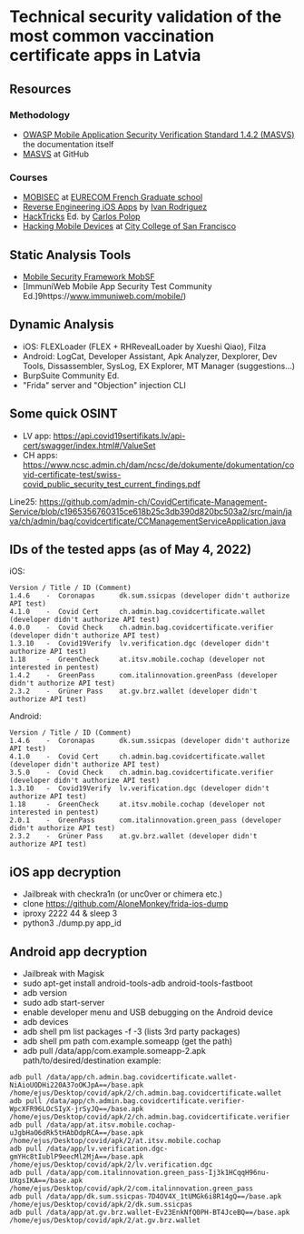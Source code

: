 # Technical security validation of the most common vaccination certificate apps in Latvia

## Resources
### Methodology 
- [OWASP Mobile Application Security Verification Standard 1.4.2 (MASVS)](https://github.com/OWASP/owasp-masvs/releases/download/v1.4.2/OWASP_MASVS-v1.4.2-en_WIP_.docx) the documentation itself
- [MASVS](https://github.com/OWASP/owasp-masvs) at GitHub
### Courses
- [MOBISEC](https://mobisec.reyammer.io/) at [EURECOM French Graduate school](https://www.eurecom.fr/)
- [Reverse Engineering iOS Apps](https://github.com/ivRodriguezCA/RE-iOS-Apps) by [Ivan Rodriguez](https://ivrodriguez.com/)
- [HackTricks](https://book.hacktricks.xyz/welcome/readme) Ed. by [Carlos Polop](https://github.com/carlospolop)
- [Hacking Mobile Devices](https://samsclass.info/128/128_S15.shtml) at [City College of San Francisco](https://www.ccsf.edu)

## Static Analysis Tools
- [Mobile Security Framework MobSF](https://github.com/MobSF/Mobile-Security-Framework-MobSF)
- [ImmuniWeb Mobile App Security Test Community Ed.]9https://www.immuniweb.com/mobile/)

## Dynamic Analysis
- iOS: FLEXLoader (FLEX + RHRevealLoader by Xueshi Qiao), Filza
- Android: LogCat, Developer Assistant, Apk Analyzer, Dexplorer, Dev Tools, Dissassembler, SysLog, EX Explorer, MT Manager (suggestions...)
- BurpSuite Community Ed.
- "Frida" server and "Objection" injection CLI

## Some quick OSINT
- LV app: https://api.covid19sertifikats.lv/api-cert/swagger/index.html#/ValueSet
- CH apps: https://www.ncsc.admin.ch/dam/ncsc/de/dokumente/dokumentation/covid-certificate-test/swiss-covid_public_security_test_current_findings.pdf 

Line25: https://github.com/admin-ch/CovidCertificate-Management-Service/blob/c1965356760315ce618b25c3db390d820bc503a2/src/main/java/ch/admin/bag/covidcertificate/CCManagementServiceApplication.java

## IDs of the tested apps (as of May 4, 2022)
iOS:
```
Version / Title / ID (Comment)
1.4.6    -  Coronapas      dk.sum.ssicpas (developer didn't authorize API test) 
4.1.0    -  Covid Cert     ch.admin.bag.covidcertificate.wallet (developer didn't authorize API test) 
4.0.0    -  Covid Check    ch.admin.bag.covidcertificate.verifier (developer didn't authorize API test) 
1.3.10   -  Covid19Verify  lv.verification.dgc (developer didn't authorize API test) 
1.18     -  GreenCheck     at.itsv.mobile.cochap (developer not interested in pentest)                
1.4.2    -  GreenPass      com.italinnovation.greenPass (developer didn't authorize API test) 
2.3.2    -  Grüner Pass    at.gv.brz.wallet (developer didn't authorize API test) 
```
Android:
```
Version / Title / ID (Comment)
1.4.6    -  Coronapas      dk.sum.ssicpas (developer didn't authorize API test) 
4.1.0    -  Covid Cert     ch.admin.bag.covidcertificate.wallet (developer didn't authorize API test) 
3.5.0    -  Covid Check    ch.admin.bag.covidcertificate.verifier (developer didn't authorize API test) 
1.3.10   -  Covid19Verify  lv.verification.dgc (developer didn't authorize API test) 
1.18     -  GreenCheck     at.itsv.mobile.cochap (developer not interested in pentest)
2.0.1    -  GreenPass      com.italinnovation.green_pass (developer didn't authorize API test) 
2.3.2    -  Grüner Pass    at.gv.brz.wallet (developer didn't authorize API test) 
```

## iOS app decryption
- Jailbreak with checkra1n (or unc0ver or chimera etc.)
- clone https://github.com/AloneMonkey/frida-ios-dump
- iproxy 2222 44 & sleep 3
- python3 ./dump.py app_id

## Android app decryption
- Jailbreak with Magisk
- sudo apt-get install android-tools-adb android-tools-fastboot
- adb version
- sudo adb start-server
- enable developer menu and USB debugging on the Android device 
- adb devices
- adb shell pm list packages -f -3 (lists 3rd party packages)
- adb shell pm path com.example.someapp (get the path)
- adb pull /data/app/com.example.someapp-2.apk path/to/desired/destination
example:
```
adb pull /data/app/ch.admin.bag.covidcertificate.wallet-NiAioUODHi220A37oOKJpA==/base.apk /home/ejus/Desktop/covid/apk/2/ch.admin.bag.covidcertificate.wallet
adb pull /data/app/ch.admin.bag.covidcertificate.verifier-WpcXFR96LOcSIyX-jrSyJQ==/base.apk /home/ejus/Desktop/covid/apk/2/ch.admin.bag.covidcertificate.verifier
adb pull /data/app/at.itsv.mobile.cochap-uJgbHaO6dRk5tHAbDdpRCA==/base.apk /home/ejus/Desktop/covid/apk/2/at.itsv.mobile.cochap
adb pull /data/app/lv.verification.dgc-gmYHc8tIublP9eecMl2MjA==/base.apk /home/ejus/Desktop/covid/apk/2/lv.verification.dgc
adb pull /data/app/com.italinnovation.green_pass-Ij3k1HCqqH96nu-UXgsIKA==/base.apk /home/ejus/Desktop/covid/apk/2/com.italinnovation.green_pass
adb pull /data/app/dk.sum.ssicpas-7D4OV4X_1tUMGk6i8R14gQ==/base.apk /home/ejus/Desktop/covid/apk/2/dk.sum.ssicpas
adb pull /data/app/at.gv.brz.wallet-Ev23EnkNfQ0PH-BT4JceBQ==/base.apk /home/ejus/Desktop/covid/apk/2/at.gv.brz.wallet
```


